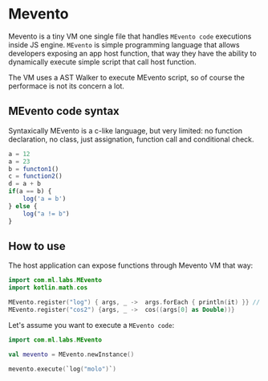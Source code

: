 # Mevento

Mevento is a tiny VM one single file that handles `MEvento code` executions inside JS engine. `MEvento` is simple programming language that allows developers exposing an app host function, that way they have the ability to dynamically execute simple script that call host function.

The VM uses a AST Walker to execute MEvento script, so of course the performace is not its concern a lot.

## MEvento code syntax
Syntaxically MEvento is a c-like language, but very limited: no function declaration, no class, just assignation, function call and conditional check.

```js
a = 12
a = 23
b = functon1()
c = function2()
d = a + b
if(a == b) {
    log('a = b')
} else {
    log("a != b")
}
```

## How to use
The host application can expose functions through Mevento VM that way:
```kotlin
import com.ml.labs.MEvento
import kotlin.math.cos

MEvento.register("log") { args, _ ->  args.forEach { println(it) }} // exposes console.log through MEvento as log function
MEvento.register("cos2") {args, _ ->  cos((args[0] as Double))}
```

Let's assume you want to execute a `MEvento code`:

```kotlin
import com.ml.labs.MEvento

val mevento = MEvento.newInstance()

mevento.execute(`log("molo")`)

```

